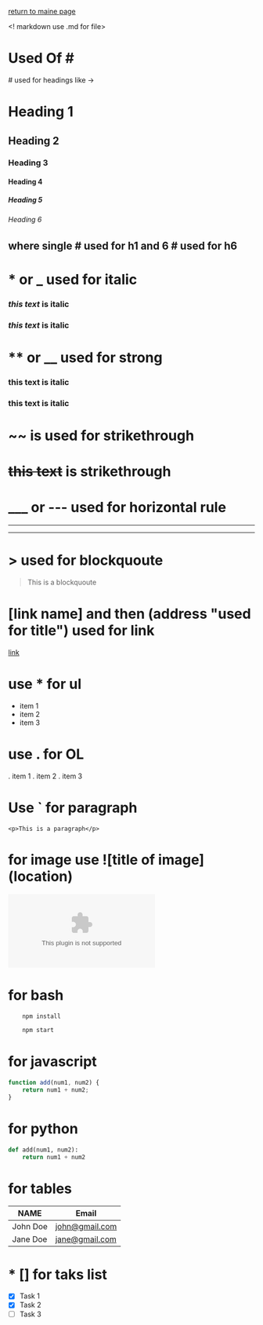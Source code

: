 [return to maine page](../readme.md)

<! markdown use .md for file>
<!-- Headings -->

# Used Of \#

\# used for headings like ->

# Heading 1

## Heading 2

### Heading 3

#### Heading 4

##### Heading 5

###### Heading 6

## where single \# used for h1 and 6 \# used for h6

<!-- Italics -->

# \* or \_ used for italic

### _this text_ is italic

### _this text_ is italic

<!-- Strong -->

# \*\* or \_\_ used for strong

### **this text** is italic

### **this text** is italic

<!-- Strikethrough -->

# \~~ is used for strikethrough

# ~~this text~~ is strikethrough

<!-- Horizontal Rule -->

# \_\_\_ or --- used for horizontal rule

---

---

<!-- Blockquote -->

# \> used for blockquoute

> This is a blockquoute

<!-- Links -->

# [link name] and then (address "used for title") used for link

[link](www.com, 'a link')

<!-- UL -->

# use \* for ul

-   item 1
-   item 2
-   item 3

<!-- OL -->

# use . for OL

. item 1
. item 2
. item 3

<!-- inline Code Block -->

# Use ` for paragraph

`<p>This is a paragraph</p>`

<!-- Images -->

# for image use \!\[title of image](location)

![img](www.com)

<!-- Github Markdown -->

<!-- Code Block -->
# for bash
```bash
    npm install

    npm start
```

# for javascript
```javascript
function add(num1, num2) {
	return num1 + num2;
}
```

# for python
```python
def add(num1, num2):
    return num1 + num2
```

<!-- tables -->
# for tables
| NAME     | Email          |
| -------- | -------------  |
| John Doe | john@gmail.com |
| Jane Doe | jane@gmail.com |

<!-- task lists -->
# * [] for taks list
* [x] Task 1
* [x] Task 2
* [ ] Task 3
